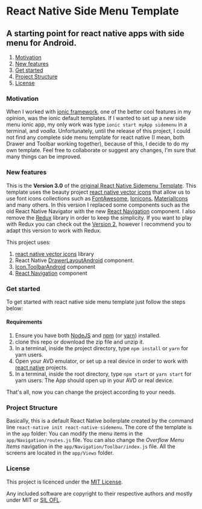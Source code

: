# React Native Side Menu Template

## A starting point for react native apps with side menu for Android.

1. [Motivation](#motivation)
2. [New features](#new-features)
3. [Get started](#get-started)
4. [Project Structure](#project-structure)
5. [License](#license)


### Motivation

When I worked with [ionic framework](https://ionicframework.com/), one of the better cool features in my opinion, was the ionic default templates. If I wanted to set up a new side menu ionic app, my only work was type `ionic start myApp sidemenu` in a terminal, and _voalla_. Unfortunately, until the release of this project, I could not find any complete side menu template for react native (I mean, both Drawer and Toolbar working together), because of this, I decide to do my own template. Feel free to collaborate or suggest any changes, I'm sure that many things can be improved.

### New features

This is the **Version 3.0** of the [original React Native Sidemenu Template](https://github.com/darde/react-native-sidemenu/tree/Version-1.0). This template uses the beauty project [react native vector icons][vectorIcons] that allow us to use font icons collections such as [FontAwesome][fontAwesome], [Ionicons][ionicons], [MaterialIcons][materialIcons] and many others. In this version I replaced some components such as the old React Native Navigator with the new [React Navigation][reactNavigation] component. I also remove the [Redux][redux] library in order to keep the simplicity. If you want to play with Redux you can check out the [Version 2](https://github.com/darde/react-native-sidemenu/tree/Version-2.0), however I recommend you to adapt this version to work with Redux.

This project uses:

1. [react native vector icons][vectorIcons] library
2. React Native [DrawerLayoutAndroid](https://facebook.github.io/react-native/docs/drawerlayoutandroid) component.
3. [Icon.ToolbarAndroid](https://github.com/oblador/react-native-vector-icons#usage-with-toolbarandroid) component
4. [React Navigation][reactNavigation] component

### Get started

To get started with react native side menu template just follow the steps below:

#### Requirements

1. Ensure you have both [NodeJS][node] and [npm][npm] (or [yarn][yarn]) installed.
2. clone this repo or download the zip file and unzip it.
3. In a terminal, inside the project directory, type `npm install` or `yarn` for yarn users.
4. Open your AVD emulator, or set up a real device in order to work with [react native][reactNative] projects.
5. In a terminal, inside the root directory, type `npm start` or `yarn start` for yarn users. The App should open up in your AVD or real device.

That's all, now you can change the project according to your needs.

### Project Structure
Basically, this is a default React Native boilerplate created by the command line `react-native init react-native-sidemenu`. The core of the template is in the `app` folder:
You can modify the menu items in the `app/Navigation/routes.js` file. You can also change the _Overflow Menu Items_ navigation in the `app/Navigation/Toolbar/index.js` file. All the screens are located in the `app/Views` folder.

### License
This project is licenced under the [MIT License][mit].

Any included software are copyright to their respective authors and mostly under MIT or [SIL OFL][silOfl].


[reactNative]: https://facebook.github.io/react-native/
[vectorIcons]: https://github.com/oblador/react-native-vector-icons
[iconToolbarAndroid]: https://github.com/oblador/react-native-vector-icons#usage-with-toolbarandroid
[reactNavigation]: https://reactnavigation.org/
[fontAwesome]: http://fortawesome.github.io/Font-Awesome/icons/
[ionicons]: http://ionicframework.com/docs/v2/ionicons/
[materialIcons]: https://www.google.com/design/icons/
[node]: https://nodejs.org/en/
[npm]: https://www.npmjs.com/
[yarn]: https://yarnpkg.com/en/docs/install
[redux]: https://redux.js.org/
[mit]: http://opensource.org/licenses/mit-license.html
[silOfl]: http://scripts.sil.org/OFL